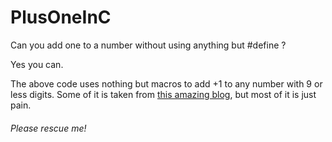 # PlusOneInC
Can you add one to a number without using anything but #define ?

Yes you can. 

The above code uses nothing but macros to add +1 to any number with 9 or less digits. 
Some of it is taken from [this amazing blog](https://github.com/pfultz2/Cloak/wiki/C-Preprocessor-tricks,-tips,-and-idioms), but most of it is just pain.

###### Please rescue me!
